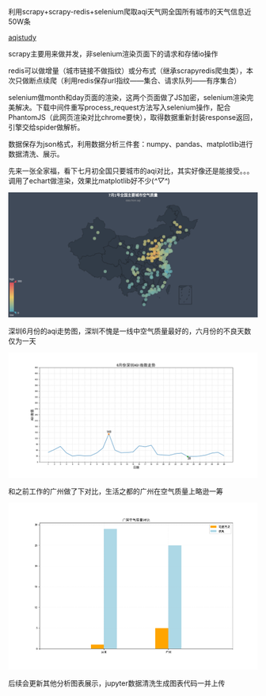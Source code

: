 利用scrapy+scrapy-redis+selenium爬取aqi天气网全国所有城市的天气信息近50W条

[aqistudy](https://www.aqistudy.cn/historydata/)

scrapy主要用来做并发，非selenium渲染页面下的请求和存储io操作

redis可以做增量（城市链接不做指纹）或分布式（继承scrapyredis爬虫类），本次只做断点续爬（利用redis保存url指纹——集合、请求队列——有序集合）

selenium做month和day页面的渲染，这两个页面做了JS加密，selenium渲染完美解决。下载中间件重写process_request方法写入selenium操作，配合PhantomJS（此网页渲染对比chrome要快），取得数据重新封装response返回，引擎交给spider做解析。

数据保存为json格式，利用数据分析三件套：numpy、pandas、matplotlib进行数据清洗、展示。

先来一张全家福，看下七月初全国只要城市的aqi对比，其实好像还是能接受。。。调用了echart做渲染，效果比matplotlib好不少(*^▽^*)


![7月1号全国主要城市空气质量](images/7%E6%9C%881%E5%8F%B7%E5%85%A8%E5%9B%BD%E4%B8%BB%E8%A6%81%E5%9F%8E%E5%B8%82%E7%A9%BA%E6%B0%94%E8%B4%A8%E9%87%8F.png)


深圳6月份的aqi走势图，深圳不愧是一线中空气质量最好的，六月份的不良天数仅为一天


![6月份深圳AQI指数走势](images/6%E6%9C%88%E4%BB%BD%E6%B7%B1%E5%9C%B3AQI%E6%8C%87%E6%95%B0%E8%B5%B0%E5%8A%BF.png)

和之前工作的广州做了下对比，生活之都的广州在空气质量上略逊一筹


![广深空气质量对比](images/%E5%B9%BF%E6%B7%B1%E7%A9%BA%E6%B0%94%E8%B4%A8%E9%87%8F%E5%AF%B9%E6%AF%94.png)


后续会更新其他分析图表展示，jupyter数据清洗生成图表代码一并上传

